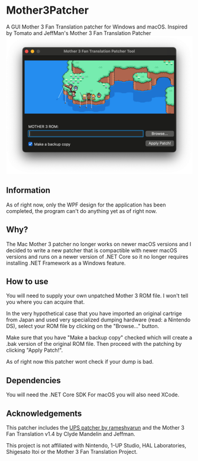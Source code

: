 # Mother3Patcher
A GUI Mother 3 Fan Translation patcher for Windows and macOS. Inspired by Tomato and JeffMan's Mother 3 Fan Translation Patcher
![](img/mac.png)

## Information
As of right now, only the WPF design for the application has been completed, the program can't do anything yet as of right now.

## Why?
The Mac Mother 3 patcher no longer works on newer macOS versions and I decided to write a new patcher that is compactible with newer macOS versions and runs on a newer version of .NET Core so it no longer requires installing .NET Framework as a Windows feature.

## How to use
You will need to supply your own unpatched Mother 3 ROM file. I won't tell you where you can acquire that.

In the very hypothetical case that you have imported an original cartrige from Japan and used very specialized dumping hardware (read: a Nintendo DS), select your ROM file by clicking on the "Browse..." button. 

Make sure that you have "Make a backup copy" checked which will create a .bak version of the original ROM file. Then proceed with the patching by clicking "Apply Patch!".

As of right now this patcher wont check if your dump is bad. 

## Dependencies
You will need the .NET Core SDK
For macOS you will also need XCode.

## Acknowledgements
This patcher includes the [UPS patcher by rameshvarun](https://github.com/rameshvarun/ups) and the Mother 3 Fan Translation v1.4 by Clyde Mandelin and Jeffman. 


This project is not affiliated with Nintendo, 1-UP Studio, HAL Laboratories, Shigesato Itoi or the Mother 3 Fan Translation Project.
